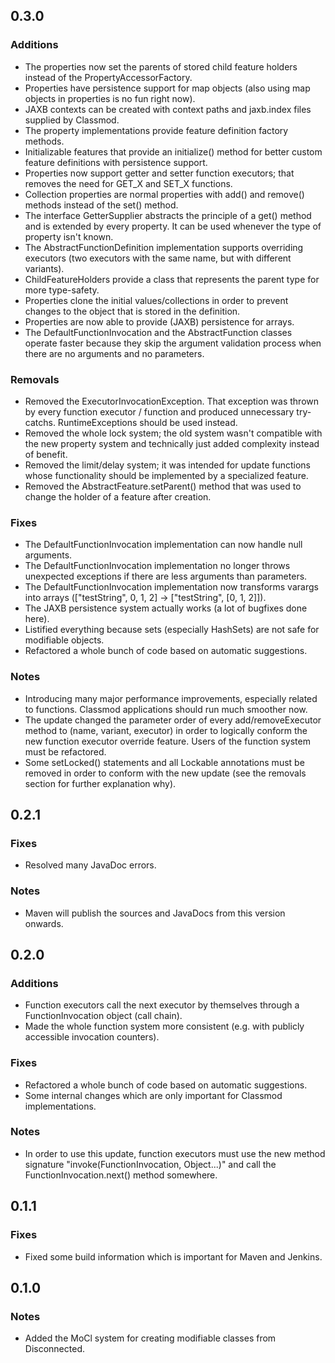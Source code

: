 0.3.0
-----

### Additions
* The properties now set the parents of stored child feature holders instead of the PropertyAccessorFactory.
* Properties have persistence support for map objects (also using map objects in properties is no fun right now).
* JAXB contexts can be created with context paths and jaxb.index files supplied by Classmod.
* The property implementations provide feature definition factory methods.
* Initializable features that provide an initialize() method for better custom feature definitions with persistence support.
* Properties now support getter and setter function executors; that removes the need for GET_X and SET_X functions.
* Collection properties are normal properties with add() and remove() methods instead of the set() method.
* The interface GetterSupplier abstracts the principle of a get() method and is extended by every property. It can be used whenever the type of property isn't known.
* The AbstractFunctionDefinition implementation supports overriding executors (two executors with the same name, but with different variants).
* ChildFeatureHolders provide a class that represents the parent type for more type-safety.
* Properties clone the initial values/collections in order to prevent changes to the object that is stored in the definition.
* Properties are now able to provide (JAXB) persistence for arrays.
* The DefaultFunctionInvocation and the AbstractFunction classes operate faster because they skip the argument validation process when there are no arguments and no parameters.

### Removals
* Removed the ExecutorInvocationException. That exception was thrown by every function executor / function and produced unnecessary try-catchs. RuntimeExceptions should be used instead.
* Removed the whole lock system; the old system wasn't compatible with the new property system and technically just added complexity instead of benefit.
* Removed the limit/delay system; it was intended for update functions whose functionality should be implemented by a specialized feature.
* Removed the AbstractFeature.setParent() method that was used to change the holder of a feature after creation.

### Fixes
* The DefaultFunctionInvocation implementation can now handle null arguments.
* The DefaultFunctionInvocation implementation no longer throws unexpected exceptions if there are less arguments than parameters.
* The DefaultFunctionInvocation implementation now transforms varargs into arrays (["testString", 0, 1, 2] -> ["testString", [0, 1, 2]]).
* The JAXB persistence system actually works (a lot of bugfixes done here).
* Listified everything because sets (especially HashSets) are not safe for modifiable objects.
* Refactored a whole bunch of code based on automatic suggestions.

### Notes
* Introducing many major performance improvements, especially related to functions. Classmod applications should run much smoother now.
* The update changed the parameter order of every add/removeExecutor method to (name, variant, executor) in order to logically conform the new function executor override feature. Users of the function system must be refactored.
* Some setLocked() statements and all Lockable annotations must be removed in order to conform with the new update (see the removals section for further explanation why).

0.2.1
-----

### Fixes
* Resolved many JavaDoc errors.

### Notes
* Maven will publish the sources and JavaDocs from this version onwards.

0.2.0
-----

### Additions
* Function executors call the next executor by themselves through a FunctionInvocation object (call chain).
* Made the whole function system more consistent (e.g. with publicly accessible invocation counters).

### Fixes
* Refactored a whole bunch of code based on automatic suggestions.
* Some internal changes which are only important for Classmod implementations.

### Notes
* In order to use this update, function executors must use the new method signature "invoke(FunctionInvocation, Object...)" and call the FunctionInvocation.next() method somewhere.

0.1.1
-----

### Fixes
* Fixed some build information which is important for Maven and Jenkins.

0.1.0
-----

### Notes
* Added the MoCl system for creating modifiable classes from Disconnected.
